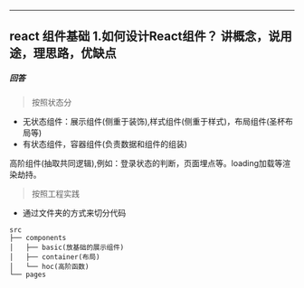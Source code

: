 ----
react 组件基础
 1.如何设计React组件？
讲概念，说用途，理思路，优缺点
----

##### 回答
> 按照状态分
* 无状态组件：展示组件(侧重于装饰),样式组件(侧重于样式)，布局组件(圣杯布局等)
* 有状态组件，容器组件(负责数据和组件的组装)

高阶组件(抽取共同逻辑),例如：登录状态的判断，页面埋点等。loading加载等渲染劫持。
> 按照工程实践
* 通过文件夹的方式来切分代码
```
src
├── components
│   ├── basic(放基础的展示组件)
│   ├── container(布局)
│   └── hoc(高阶函数)
└── pages
```